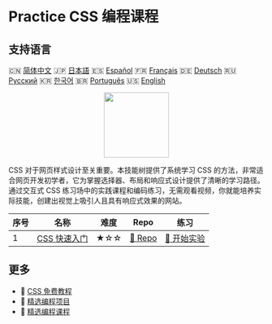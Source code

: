 # Practice CSS 编程课程

## 支持语言

🇨🇳 [简体中文](README_zh.md) 🇯🇵 [日本語](README_ja.md) 🇪🇸 [Español](README_es.md) 🇫🇷 [Français](README_fr.md) 🇩🇪 [Deutsch](README_de.md) 🇷🇺 [Русский](README_ru.md) 🇰🇷 [한국어](README_ko.md) 🇧🇷 [Português](README_pt.md) 🇺🇸 [English](README.md) 

<div align="center">
<img width="128px" src="https://file.labex.io/path/YheSJQuYYCNJ.png">
</div>

CSS 对于网页样式设计至关重要。本技能树提供了系统学习 CSS 的方法，非常适合网页开发初学者，它为掌握选择器、布局和响应式设计提供了清晰的学习路径。通过交互式 CSS 练习场中的实践课程和编码练习，无需观看视频，你就能培养实际技能，创建出视觉上吸引人且具有响应式效果的网站。

|   序号 | 名称                                                             | 难度   | Repo                                                          | 练习                                                            |
|--------|------------------------------------------------------------------|--------|---------------------------------------------------------------|-----------------------------------------------------------------|
|      1 | [CSS 快速入门](https://labex.io/zh/courses/quick-start-with-css) | ★☆☆    | [🔗 Repo](https://github.com/labex-labs/quick-start-with-css) | [🚀 开始实验](https://labex.io/zh/courses/quick-start-with-css) |

## 更多

- 🔗 [CSS 免费教程](https://github.com/labex-labs/css-free-tutorials)
- 🔗 [精选编程项目](https://github.com/labex-labs/awesome-programming-projects)
- 🔗 [精选编程课程](https://github.com/labex-labs/awesome-programming-courses)

